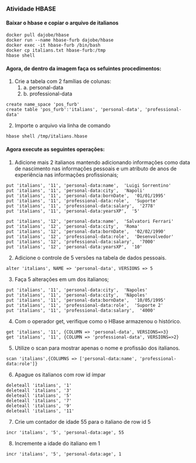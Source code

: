 ### Atividade HBASE

#### Baixar o hbase e copiar o arquivo de italianos

```
docker pull dajobe/hbase
docker run --name hbase-furb dajobe/hbase
docker exec -it hbase-furb /bin/bash
docker cp italians.txt hbase-furb:/tmp
hbase shell
```

#### Agora, de dentro da imagem faça os sefuintes procedimentos:
1. Crie a tabela com 2 famílias de colunas:
   1.  a. personal-data
   2.  b. professional-data
```
create name_space 'pos_furb'
create table 'pos_furb':'italians', 'personal-data', 'professional-data'
```
2. Importe o arquivo via linha de comando
```
hbase shell /tmp/italians.hbase
```

#### Agora execute as seguintes operações:
1. Adicione mais 2 italianos mantendo adicionando informações como data
de nascimento nas informações pessoais e um atributo de anos de
experiência nas informações profissionais;
```
put 'italians', '11', 'personal-data:name',  'Luigi Sorrentino'
put 'italians', '11', 'personal-data:city',  'Napoli'
put 'italians', '11', 'personal-data:bornDate',  '01/01/1995'
put 'italians', '11', 'professional-data:role',  'Suporte'
put 'italians', '11', 'professional-data:salary',  '2778'
put 'italians', '11', 'personal-data:yearsXP',  '5'

put 'italians', '12', 'personal-data:name',  'Salvatori Ferrari'
put 'italians', '12', 'personal-data:city',  'Roma'
put 'italians', '12', 'personal-data:bornDate',  '02/02/1990'
put 'italians', '12', 'professional-data:role',  'Desenvolvedor'
put 'italians', '12', 'professional-data:salary',  '7000'
put 'italians', '12', 'personal-data:yearsXP',  '10'

```
2. Adicione o controle de 5 versões na tabela de dados pessoais.
```
alter 'italians', NAME => 'personal-data', VERSIONS => 5
```
3. Faça 5 alterações em um dos italianos;
```
put 'italians', '11', 'personal-data:city',  'Napoles'
put 'italians', '11', 'personal-data:city',  'Nápoles'
put 'italians', '11', 'personal-data:bornDate',  '10/05/1995'
put 'italians', '11', 'professional-data:role',  'Suporte 2'
put 'italians', '11', 'professional-data:salary',  '4000'
```
4. Com o operador get, verifique como o HBase armazenou o histórico.
```
get 'italians', '11', {COLUMN => 'personal-data', VERSIONS=>3}
get 'italians', '11', {COLUMN => 'professional-data', VERSIONS=>2}
```
5. Utilize o scan para mostrar apenas o nome e profissão dos italianos.
```
scan 'italians',{COLUMNS => ['personal-data:name', 'professional-data:role']}
```
6. Apague os italianos com row id ímpar
```
deleteall 'italians', '1'
deleteall 'italians', '3'
deleteall 'italians', '5'
deleteall 'italians', '7'
deleteall 'italians', '9'
deleteall 'italians', '11'
```
7. Crie um contador de idade 55 para o italiano de row id 5
```
incr 'italians', '5', 'personal-data:age', 55
```
8. Incremente a idade do italiano em 1
```
incr 'italians', '5', 'personal-data:age', 1
```

